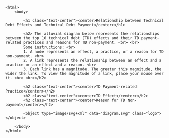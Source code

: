 
	<html>
		<body>
      
			<h1 class="text-center"><center>Relationship between Technical Debt Effects and Technical Debt Payment</center></h1>
	
			<h2> The alluvial diagram below represents the relationships between the top 10 technical debt (TD) effects and their TD payment-related practices and reasons for TD non-payment. <br> <br>
			Some instructions: <br>
			1. A node represents an effect, a practice, or a reason for TD non-payment. <br>
			2. A link represents the relationship between an effect and a practice or an effect and a reason. <br>
			3. Each link has a magnitude. The greater this magnitude, the wider the link. To view the magnitude of a link, place your mouse over it. <br> <br></h2>
	
			<h2 class="text-center"><center>TD Payment-related Practice</center></h2>
			<h2 class="text-center"><center>TD Effect</center></h2>
			<h2 class="text-center"><center>Reason for TD Non-payment</center></h2>
	
			<object type="image/svg+xml" data="diagram.svg" class="logo"></object>
			
		</body>
	</html>
